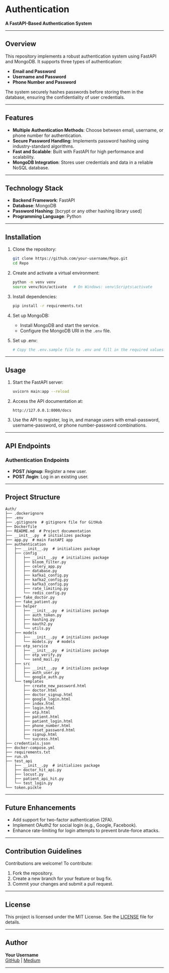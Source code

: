 # Authentication

**A FastAPI-Based Authentication System**

---

## Overview
This repository implements a robust authentication system using FastAPI and MongoDB. It supports three types of authentication:
- **Email and Password**
- **Username and Password**
- **Phone Number and Password**

The system securely hashes passwords before storing them in the database, ensuring the confidentiality of user credentials.

---

## Features
- **Multiple Authentication Methods**: Choose between email, username, or phone number for authentication.
- **Secure Password Handling**: Implements password hashing using industry-standard algorithms.
- **Fast and Scalable**: Built with FastAPI for high performance and scalability.
- **MongoDB Integration**: Stores user credentials and data in a reliable NoSQL database.

---

## Technology Stack
- **Backend Framework**: FastAPI
- **Database**: MongoDB
- **Password Hashing**: [bcrypt or any other hashing library used]
- **Programming Language**: Python

---

## Installation

1. Clone the repository:
   ```bash
   git clone https://github.com/your-username/Repo.git
   cd Repo
   ```
2. Create and activate a virtual environment:
   ```bash
   python -m venv venv
   source venv/bin/activate   # On Windows: venv\Scripts\activate
   ```
3. Install dependencies:
   ```bash
   pip install -r requirements.txt
   ```
4. Set up MongoDB:
   - Install MongoDB and start the service.
   - Configure the MongoDB URI in the `.env` file.

5. Set up .env:

   ``` bash
   # Copy the .env.sample file to .env and fill in the required values.
   ```
---

## Usage

1. Start the FastAPI server:
   ```bash
   uvicorn main:app --reload
   ```
2. Access the API documentation at:
   ```
   http://127.0.0.1:8000/docs
   ```
3. Use the API to register, log in, and manage users with email-password, username-password, or phone number-password combinations.

---

## API Endpoints

### Authentication Endpoints
- **POST /signup**: Register a new user.
- **POST /login**: Log in an existing user.

---

## Project Structure

```plaintext
Auth/
├── .dockerignore
├── .env
├── .gitignore  # gitignore file for GitHub
├── Dockerfile
├── README.md  # Project documentation
├── __init__.py  # initializes package
├── app.py  # main FastAPI app
├── authentication
│   ├── __init__.py  # initializes package
│   ├── config
│   │   ├── __init__.py  # initializes package
│   │   ├── bloom_filter.py
│   │   ├── celery_app.py
│   │   ├── database.py
│   │   ├── kafka1_config.py
│   │   ├── kafka2_config.py
│   │   ├── kafka3_config.py
│   │   ├── rate_limiting.py
│   │   └── redis_config.py
│   ├── fake_doctor.py
│   ├── fake_patient.py
│   ├── helper
│   │   ├── __init__.py  # initializes package
│   │   ├── auth_token.py
│   │   ├── hashing.py
│   │   ├── oauth2.py
│   │   └── utils.py
│   ├── models
│   │   ├── __init__.py  # initializes package
│   │   └── models.py  # models
│   ├── otp_service
│   │   ├── __init__.py  # initializes package
│   │   ├── otp_verify.py
│   │   └── send_mail.py
│   ├── src
│   │   ├── __init__.py  # initializes package
│   │   ├── auth_user.py
│   │   └── google_auth.py
│   └── templates
│       ├── create_new_password.html
│       ├── doctor.html
│       ├── doctor_signup.html
│       ├── google_login.html
│       ├── index.html
│       ├── login.html
│       ├── otp.html
│       ├── patient.html
│       ├── patient_login.html
│       ├── phone_number.html
│       ├── reset_password.html
│       ├── signup.html
│       └── success.html
├── credentials.json
├── docker-compose.yml
├── requirements.txt
├── run.sh
├── test_api
│   ├── __init__.py  # initializes package
│   ├── doctor_hit_api.py
│   ├── locust.py
│   ├── patient_api_hit.py
│   └── test_login.py
└── token.pickle
```

---

## Future Enhancements
- Add support for two-factor authentication (2FA).
- Implement OAuth2 for social login (e.g., Google, Facebook).
- Enhance rate-limiting for login attempts to prevent brute-force attacks.

---

## Contribution Guidelines

Contributions are welcome! To contribute:
1. Fork the repository.
2. Create a new branch for your feature or bug fix.
3. Commit your changes and submit a pull request.

---

## License
This project is licensed under the MIT License. See the [LICENSE](LICENSE) file for details.

---

## Author
**Your Username**  
[GitHub](https://github.com/your-username) | [Medium](https://medium.com/@your-username)

---
